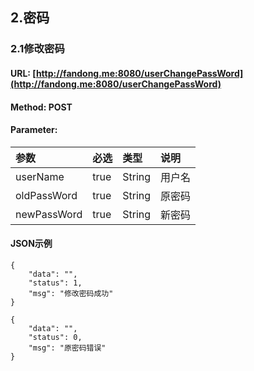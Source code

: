 ## 2.密码

### 2.1修改密码

#### URL: [http://fandong.me:8080/userChangePassWord](http://fandong.me:8080/userChangePassWord)

#### Method: POST

#### Parameter:

| 参数 | 必选 | 类型 | 说明 |
| :--- | :--- | :--- | :--- |
| userName | true | String | 用户名 |
| oldPassWord | true | String | 原密码 |
| newPassWord | true | String | 新密码 |

#### JSON示例

```
{
    "data": "",
    "status": 1,
    "msg": "修改密码成功"
}
```

```
{
    "data": "",
    "status": 0,
    "msg": "原密码错误"
}
```



